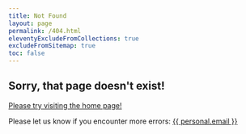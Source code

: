 ```yaml
---
title: Not Found
layout: page
permalink: /404.html
eleventyExcludeFromCollections: true
excludeFromSitemap: true
toc: false
---
```


## Sorry, that page doesn't exist!

[Please try visiting the home page!](/)

Please let us know if you encounter more errors:
<a href="mailto:{{ meta.creator.email }}">{{ personal.email }}</a>

